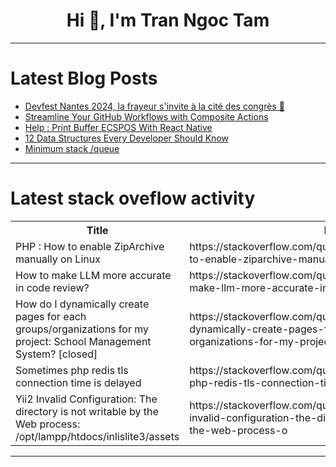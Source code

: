 <h1 align="center">Hi 👋, I'm Tran Ngoc Tam</h1>

---

# Latest Blog Posts 
<!-- BLOG-POST-LIST:START -->
- [Devfest Nantes 2024, la frayeur s&#39;invite à la cité des congrès 👻](https://dev.to/onepoint/devfest-nantes-2024-la-frayeur-sinvite-a-la-cite-des-congres-3pan)
- [Streamline Your GitHub Workflows with Composite Actions](https://dev.to/samnash/streamline-your-github-workflows-with-composite-actions-2pme)
- [Help : Print Buffer ECSPOS With React Native](https://dev.to/pixodeo_nathan_c7dd6aa5f4/help-print-buffer-ecspos-with-react-native-3060)
- [12 Data Structures Every Developer Should Know](https://dev.to/bonaogeto/12-data-structures-every-developer-should-know-4hoi)
- [Minimum stack /queue](https://dev.to/vivekvohra/minimum-stack-queue-2aj8)
<!-- BLOG-POST-LIST:END -->

---

# Latest stack oveflow activity
<table>
  <tr><th>Title</th><th>Link</th></tr>
  <!-- STACKOVERFLOW:START --><tr><td>PHP : How to enable ZipArchive manually on Linux</td><td>https://stackoverflow.com/questions/79202519/php-how-to-enable-ziparchive-manually-on-linux</td></tr><tr><td>How to make LLM more accurate in code review?</td><td>https://stackoverflow.com/questions/79202326/how-to-make-llm-more-accurate-in-code-review</td></tr><tr><td>How do I dynamically create pages for each groups/organizations for my project: School Management System? [closed]</td><td>https://stackoverflow.com/questions/79202310/how-do-i-dynamically-create-pages-for-each-groups-organizations-for-my-project</td></tr><tr><td>Sometimes php redis tls connection time is delayed</td><td>https://stackoverflow.com/questions/79202114/sometimes-php-redis-tls-connection-time-is-delayed</td></tr><tr><td>Yii2 Invalid Configuration: The directory is not writable by the Web process: /opt/lampp/htdocs/inlislite3/assets</td><td>https://stackoverflow.com/questions/79202058/yii2-invalid-configuration-the-directory-is-not-writable-by-the-web-process-o</td></tr><!-- STACKOVERFLOW:END -->
</table>

---


